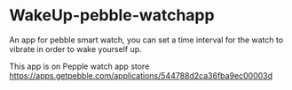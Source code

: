 WakeUp-pebble-watchapp
======================

An app for pebble smart watch, you can set a time interval for the watch to vibrate in order to wake yourself up.

This app is on Pepple watch app store https://apps.getpebble.com/applications/544788d2ca36fba9ec00003d
